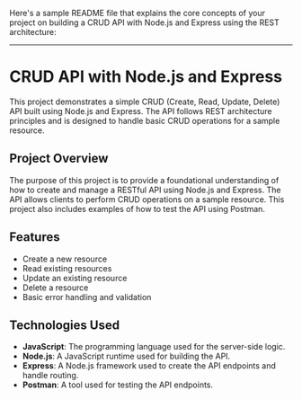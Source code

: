Here's a sample README file that explains the core concepts of your project on building a CRUD API with Node.js and Express using the REST architecture:

---

# CRUD API with Node.js and Express

This project demonstrates a simple CRUD (Create, Read, Update, Delete) API built using Node.js and Express. The API follows REST architecture principles and is designed to handle basic CRUD operations for a sample resource.

## Project Overview

The purpose of this project is to provide a foundational understanding of how to create and manage a RESTful API using Node.js and Express. The API allows clients to perform CRUD operations on a sample resource. This project also includes examples of how to test the API using Postman.

## Features

- Create a new resource
- Read existing resources
- Update an existing resource
- Delete a resource
- Basic error handling and validation

## Technologies Used

- **JavaScript**: The programming language used for the server-side logic.
- **Node.js**: A JavaScript runtime used for building the API.
- **Express**: A Node.js framework used to create the API endpoints and handle routing.
- **Postman**: A tool used for testing the API endpoints.


